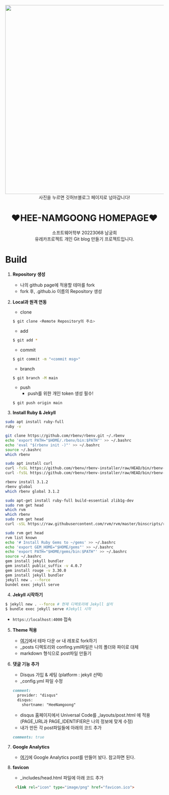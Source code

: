 <div align="center">
  <br>

  <a href="https://heenamgoong.github.io">
    <img src="https://user-images.githubusercontent.com/104904309/204139400-4a45a3d1-5055-480e-b8d9-65e919780d5f.png" width="600">
  </a>
  사진을 누르면 깃허브블로그 페이지로 넘아갑니다!

  <h1>❤HEE-NAMGOONG HOMEPAGE❤︎</h1>

</div>

<p align="center">
소프트웨어학부 20223068 남궁희<br>
유레카프로젝트 개인 Git blog 만들기 프로젝트입니다.
</p>


# Build

1. **Repository 생성**
    - 나의 github page에 적용할 테마를 fork
    - fork 후, <username>.github.io 이름의 Repository 생성
  
  
2. **Local과 원격 연동**

    * clone
    ```bash
    $ git clone <Remote Repository의 주소>
    ```
    * add
    ```bash
    $ git add *
    ```
    * commit
    ```bash
    $ git commit -m "<commit msg>"
    ```
    * branch
    ```bash
    $ git branch -M main
    ```
    * push
      - push를 위한 개인 token 생성 필수!
    ```bash
    $ git push origin main
    ```


3. **Install Ruby & Jekyll**
```bash
sudo apt install ruby-full
ruby -v

git clone https://github.com/rbenv/rbenv.git ~/.rbenv
echo 'export PATH="$HOME/.rbenv/bin:$PATH"' >> ~/.bashrc
echo 'eval "$(rbenv init -)"' >> ~/.bashrc
source ~/.bashrc
which rbenv

sudo apt install curl
curl -fsSL https://github.com/rbenv/rbenv-installer/raw/HEAD/bin/rbenv-installer | bash
curl -fsSL https://github.com/rbenv/rbenv-installer/raw/HEAD/bin/rbenv-doctor | bash

rbenv install 3.1.2
rbenv global 
which rbenv global 3.1.2

sudo apt-get install ruby-full build-essential zlib1g-dev
sudo rvm get head
which rvm
which rbenv
sudo rvm get head
curl -sSL https://raw.githubusercontent.com/rvm/rvm/master/binscripts/rvm-installer | bash -s stable

sudo rvm get head
rvm list known
echo '# Install Ruby Gems to ~/gems' >> ~/.bashrc
echo 'export GEM_HOME="$HOME/gems"' >> ~/.bashrc
echo 'export PATH="$HOME/gems/bin:$PATH"' >> ~/.bashrc
source ~/.bashrc
gem install jekyll bundler
gem install public_suffix -v 4.0.7
gem install rouge -v 3.30.0
gem install jekyll bundler
jekyll new . --force
bundel exec jekyll serve

```

4. **Jekyll 시작하기**

  ```bash
  $ jekyll new . --force # 현재 디렉토리에 Jekyll 설치
  $ bundle exec jekyll serve #Jekyll 시작
  ```
  * `https://localhost:4000` 접속

5. **Theme 적용**

    * [여기](http://jekyllthemes.org)에서 테마 다운 or 내 레포로 fork하기
    * _posts 디렉토리와 confing.yml파일은 나의 폴더와 파이로 대체
    * markdown 형식으로 post파일 만들기
  
6. **댓글 기능 추가**
  
    * Disqus 가입 & 세팅 (platform : jekyll 선택)
    * _config.yml 파일 수정
    ```markdown
    comment:
      provider: "disqus"
      disqus:
        shortname: "HeeNamgoong"
    ```
    * disqus 홈페이지에서 Universal Code를 _layouts/post.html 에 적용 (PAGE_URL과 PAGE_IDENTIFIER은 나의 정보에 맞게 수정)
    * 내가 만든 각 post파일들에 아래의 코드 추가
    ```markdown
    comments: true
    ```
  
7. **Google Analytics**
 
    * [여기](https://heenamgoong.github.io/jekyll/2022/11/28/GA.html)에 Google Analytics post를 만들어 놨다. 참고하면 된다.

8. **favicon**

    * _includes/head.html 파일에 아래 코드 추가
    ```html
     <link rel="icon" type="image/png" href="favicon.ico">
    ```



